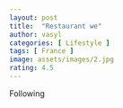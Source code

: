 ```yaml
---
layout: post
title:  "Restaurant we"
author: vasyl
categories: [ Lifestyle ]
tags: [ France ]
image: assets/images/2.jpg
rating: 4.5
---
```


Following

